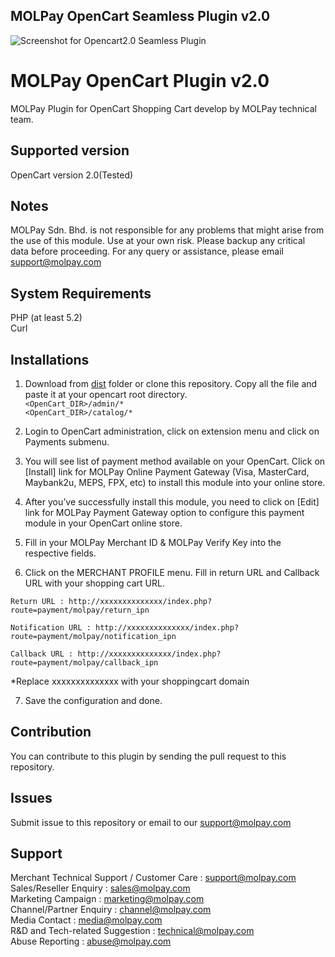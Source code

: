 MOLPay OpenCart Seamless Plugin v2.0
------------------------------------
![Screenshot for Opencart2.0 Seamless Plugin](https://cloud.githubusercontent.com/assets/6263224/5717583/333763e0-9b3e-11e4-8cbc-214294083ddf.jpg)

MOLPay OpenCart Plugin v2.0
==============================
MOLPay Plugin for OpenCart Shopping Cart develop by MOLPay technical team.

Supported version
-----------------
OpenCart version 2.0(Tested)

Notes
-----
MOLPay Sdn. Bhd. is not responsible for any problems that might arise from the use of this module. 
Use at your own risk. Please backup any critical data before proceeding. For any query or 
assistance, please email support@molpay.com

System Requirements
--------------------
PHP (at least 5.2) <br>
Curl

Installations
-------------
1. Download from [dist](https://github.com/MOLPay/OpenCart2.0_Plugin/tree/master/dist) folder or clone this repository. Copy all the file and paste it at your opencart root directory.  
`<OpenCart_DIR>/admin/*`  
`<OpenCart_DIR>/catalog/*`

2. Login to OpenCart administration, click on extension menu and click on Payments submenu.

3. You will see list of payment method available on your OpenCart. Click on [Install] link for MOLPay Online Payment Gateway (Visa, MasterCard, Maybank2u, MEPS, FPX, etc) to install this module into your online store.  

4. After you’ve successfully install this module, you need to click on [Edit] link for MOLPay Payment Gateway option to configure this payment module in your OpenCart online store.

5. Fill in your MOLPay Merchant ID & MOLPay Verify Key into the respective fields.

6. Click on the MERCHANT PROFILE menu. Fill in return URL and Callback URL with your shopping cart URL.
  
  ``Return URL : http://xxxxxxxxxxxxxx/index.php?route=payment/molpay/return_ipn``

  ``Notification URL : http://xxxxxxxxxxxxxx/index.php?route=payment/molpay/notification_ipn``

  ``Callback URL : http://xxxxxxxxxxxxxx/index.php?route=payment/molpay/callback_ipn`` 
  
  *Replace xxxxxxxxxxxxxx with your shoppingcart domain

7. Save the configuration and done.

Contribution
------------
You can contribute to this plugin by sending the pull request to this repository.

Issues
------------
Submit issue to this repository or email to our support@molpay.com

Support
-------
Merchant Technical Support / Customer Care : support@molpay.com <br>
Sales/Reseller Enquiry : sales@molpay.com <br>
Marketing Campaign : marketing@molpay.com <br>
Channel/Partner Enquiry : channel@molpay.com <br>
Media Contact : media@molpay.com <br>
R&D and Tech-related Suggestion : technical@molpay.com <br>
Abuse Reporting : abuse@molpay.com
